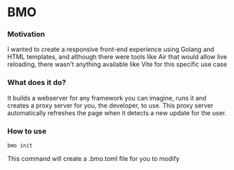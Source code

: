 # BMO

### Motivation

I wanted to create a responsive front-end experience using Golang and HTML templates, and although there were tools like Air that would allow live reloading, there wasn't anything available like Vite for this specific use case

### What does it do?

It builds a webserver for any framework you can imagine, runs it and creates a proxy server for you, the developer, to use. This proxy server automatically refreshes the page when it detects a new update for the user. 



### How to use

```
bmo init
``` 
This command will create a .bmo.toml file for you to modify


